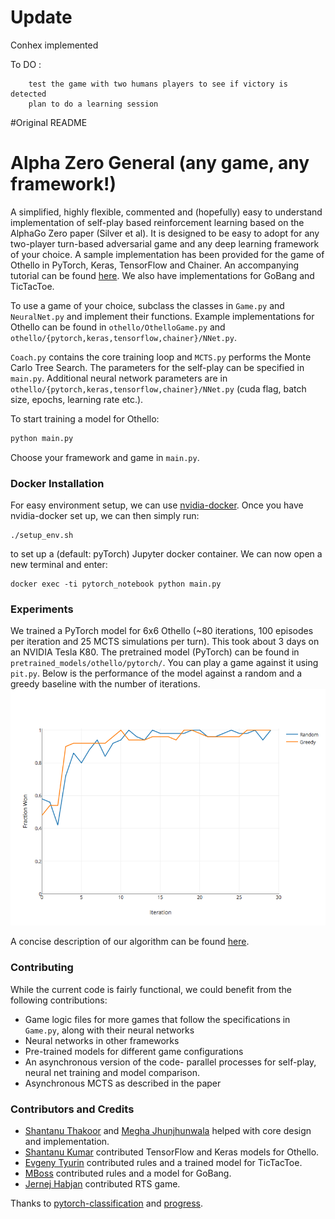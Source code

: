 # Update

Conhex implemented

To DO :

        test the game with two humans players to see if victory is detected
        plan to do a learning session

#Original README 

# Alpha Zero General (any game, any framework!)

A simplified, highly flexible, commented and (hopefully) easy to understand implementation of self-play based reinforcement learning based on the AlphaGo Zero paper (Silver et al). It is designed to be easy to adopt for any two-player turn-based adversarial game and any deep learning framework of your choice. A sample implementation has been provided for the game of Othello in PyTorch, Keras, TensorFlow and Chainer. An accompanying tutorial can be found [here](http://web.stanford.edu/~surag/posts/alphazero.html). We also have implementations for GoBang and TicTacToe.

To use a game of your choice, subclass the classes in ```Game.py``` and ```NeuralNet.py``` and implement their functions. Example implementations for Othello can be found in ```othello/OthelloGame.py``` and ```othello/{pytorch,keras,tensorflow,chainer}/NNet.py```. 

```Coach.py``` contains the core training loop and ```MCTS.py``` performs the Monte Carlo Tree Search. The parameters for the self-play can be specified in ```main.py```. Additional neural network parameters are in ```othello/{pytorch,keras,tensorflow,chainer}/NNet.py``` (cuda flag, batch size, epochs, learning rate etc.). 

To start training a model for Othello:
```bash
python main.py
```
Choose your framework and game in ```main.py```.

### Docker Installation
For easy environment setup, we can use [nvidia-docker](https://github.com/NVIDIA/nvidia-docker). Once you have nvidia-docker set up, we can then simply run:
```
./setup_env.sh
```
to set up a (default: pyTorch) Jupyter docker container. We can now open a new terminal and enter:
```
docker exec -ti pytorch_notebook python main.py
```

### Experiments
We trained a PyTorch model for 6x6 Othello (~80 iterations, 100 episodes per iteration and 25 MCTS simulations per turn). This took about 3 days on an NVIDIA Tesla K80. The pretrained model (PyTorch) can be found in ```pretrained_models/othello/pytorch/```. You can play a game against it using ```pit.py```. Below is the performance of the model against a random and a greedy baseline with the number of iterations.
![alt tag](https://github.com/suragnair/alpha-zero-general/raw/master/pretrained_models/6x6.png)

A concise description of our algorithm can be found [here](https://github.com/suragnair/alpha-zero-general/raw/master/pretrained_models/writeup.pdf).

### Contributing
While the current code is fairly functional, we could benefit from the following contributions:
* Game logic files for more games that follow the specifications in ```Game.py```, along with their neural networks
* Neural networks in other frameworks
* Pre-trained models for different game configurations
* An asynchronous version of the code- parallel processes for self-play, neural net training and model comparison. 
* Asynchronous MCTS as described in the paper

### Contributors and Credits
* [Shantanu Thakoor](https://github.com/ShantanuThakoor) and [Megha Jhunjhunwala](https://github.com/jjw-megha) helped with core design and implementation.
* [Shantanu Kumar](https://github.com/SourKream) contributed TensorFlow and Keras models for Othello.
* [Evgeny Tyurin](https://github.com/evg-tyurin) contributed rules and a trained model for TicTacToe.
* [MBoss](https://github.com/1424667164) contributed rules and a model for GoBang.
* [Jernej Habjan](https://github.com/JernejHabjan) contributed RTS game.

Thanks to [pytorch-classification](https://github.com/bearpaw/pytorch-classification) and [progress](https://github.com/verigak/progress).
